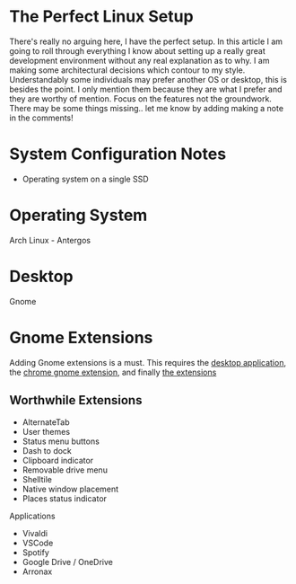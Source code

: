 # The Perfect Linux Setup

There's really no arguing here, I have the perfect setup. In this article I am going to roll through everything I know about setting up a really great development environment without any real explanation as to why. I am making some architectural decisions which contour to my style. Understandably some individuals may prefer another OS or desktop, this is besides the point. I only mention them because they are what I prefer and they are worthy of mention. Focus on the features not the groundwork. There may be some things missing.. let me know by adding making a note in the comments!

# System Configuration Notes

* Operating system on a single SSD

# Operating System

Arch Linux - Antergos

# Desktop

Gnome

# Gnome Extensions

Adding Gnome extensions is a must. This requires the [desktop application](https://wiki.gnome.org/Projects/GnomeShellIntegrationForChrome/Installation), the [chrome gnome extension](https://extensions.gnome.org/#), and finally [the extensions](https://extensions.gnome.org)

## Worthwhile Extensions

* AlternateTab
* User themes
* Status menu buttons
* Dash to dock
* Clipboard indicator
* Removable drive menu
* Shelltile
* Native window placement
* Places status indicator

Applications

* Vivaldi
* VSCode
* Spotify
* Google Drive / OneDrive
* Arronax



